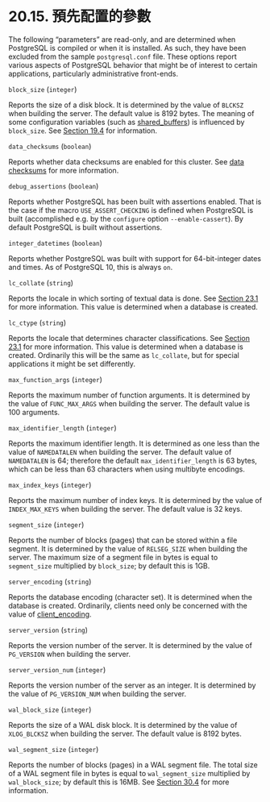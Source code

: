 # 20.15. 預先配置的參數

The following “parameters” are read-only, and are determined when PostgreSQL is compiled or when it is installed. As such, they have been excluded from the sample `postgresql.conf` file. These options report various aspects of PostgreSQL behavior that might be of interest to certain applications, particularly administrative front-ends.

`block_size` (`integer`)

Reports the size of a disk block. It is determined by the value of `BLCKSZ` when building the server. The default value is 8192 bytes. The meaning of some configuration variables (such as [shared\_buffers](https://www.postgresql.org/docs/10/static/runtime-config-resource.html#GUC-SHARED-BUFFERS)) is influenced by `block_size`. See [Section 19.4](https://www.postgresql.org/docs/10/static/runtime-config-resource.html) for information.

`data_checksums` (`boolean`)

Reports whether data checksums are enabled for this cluster. See [data checksums](https://www.postgresql.org/docs/10/static/app-initdb.html#APP-INITDB-DATA-CHECKSUMS) for more information.

`debug_assertions` (`boolean`)

Reports whether PostgreSQL has been built with assertions enabled. That is the case if the macro `USE_ASSERT_CHECKING` is defined when PostgreSQL is built (accomplished e.g. by the `configure` option `--enable-cassert`). By default PostgreSQL is built without assertions.

`integer_datetimes` (`boolean`)

Reports whether PostgreSQL was built with support for 64-bit-integer dates and times. As of PostgreSQL 10, this is always `on`.

`lc_collate` (`string`)

Reports the locale in which sorting of textual data is done. See [Section 23.1](https://www.postgresql.org/docs/10/static/locale.html) for more information. This value is determined when a database is created.

`lc_ctype` (`string`)

Reports the locale that determines character classifications. See [Section 23.1](https://www.postgresql.org/docs/10/static/locale.html) for more information. This value is determined when a database is created. Ordinarily this will be the same as `lc_collate`, but for special applications it might be set differently.

`max_function_args` (`integer`)

Reports the maximum number of function arguments. It is determined by the value of `FUNC_MAX_ARGS` when building the server. The default value is 100 arguments.

`max_identifier_length` (`integer`)

Reports the maximum identifier length. It is determined as one less than the value of `NAMEDATALEN` when building the server. The default value of `NAMEDATALEN` is 64; therefore the default `max_identifier_length` is 63 bytes, which can be less than 63 characters when using multibyte encodings.

`max_index_keys` (`integer`)

Reports the maximum number of index keys. It is determined by the value of `INDEX_MAX_KEYS` when building the server. The default value is 32 keys.

`segment_size` (`integer`)

Reports the number of blocks (pages) that can be stored within a file segment. It is determined by the value of `RELSEG_SIZE` when building the server. The maximum size of a segment file in bytes is equal to `segment_size` multiplied by `block_size`; by default this is 1GB.

`server_encoding` (`string`)

Reports the database encoding (character set). It is determined when the database is created. Ordinarily, clients need only be concerned with the value of [client\_encoding](https://www.postgresql.org/docs/10/static/runtime-config-client.html#GUC-CLIENT-ENCODING).

`server_version` (`string`)

Reports the version number of the server. It is determined by the value of `PG_VERSION` when building the server.

`server_version_num` (`integer`)

Reports the version number of the server as an integer. It is determined by the value of `PG_VERSION_NUM` when building the server.

`wal_block_size` (`integer`)

Reports the size of a WAL disk block. It is determined by the value of `XLOG_BLCKSZ` when building the server. The default value is 8192 bytes.

`wal_segment_size` (`integer`)

Reports the number of blocks (pages) in a WAL segment file. The total size of a WAL segment file in bytes is equal to `wal_segment_size` multiplied by `wal_block_size`; by default this is 16MB. See [Section 30.4](https://www.postgresql.org/docs/10/static/wal-configuration.html) for more information.
